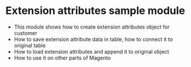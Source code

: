 # Extension attributes sample module

- This module shows how to create extension attributes object for customer
- How to save extension attribute data in table, how to connect it to original table
- How to load extension attributes and append it to original object
- How to use it on other parts of Magento
